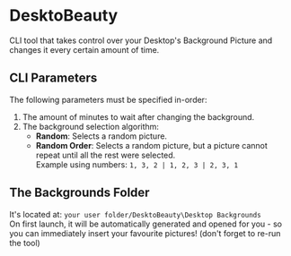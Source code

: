 # DesktoBeauty
CLI tool that takes control over your Desktop's Background Picture and changes it every certain amount of time.

## CLI Parameters
The following parameters must be specified in-order:
1. The amount of minutes to wait after changing the background.
2. The background selection algorithm:
    - **Random**: Selects a random picture.
    - **Random Order**: Selects a random picture, but a picture cannot repeat until all the rest were selected.\
    Example using numbers: `1, 3, 2 | 1, 2, 3 | 2, 3, 1`
    
    
## The Backgrounds Folder
It's located at: `your user folder/DesktoBeauty\Desktop Backgrounds`\
On first launch, it will be automatically generated and opened for you - so you can immediately insert your favourite pictures! (don't forget to re-run the tool)
